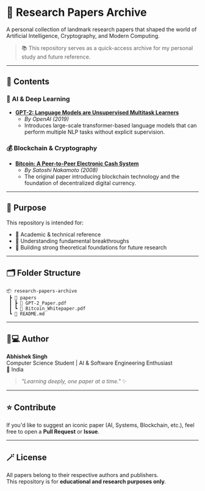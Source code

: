 # 🧠 Research Papers Archive

A personal collection of landmark research papers that shaped the world of Artificial Intelligence, Cryptography, and Modern Computing.

> 📚 This repository serves as a quick-access archive for my personal study and future reference.

---

## 📄 Contents

### 🧩 AI & Deep Learning
- **[GPT-2: Language Models are Unsupervised Multitask Learners](papers/GPT-2_Paper.pdf)**
  - *By OpenAI (2019)*
  - Introduces large-scale transformer-based language models that can perform multiple NLP tasks without explicit supervision.

### 💰 Blockchain & Cryptography
- **[Bitcoin: A Peer-to-Peer Electronic Cash System](papers/Bitcoin_Whitepaper.pdf)**
  - *By Satoshi Nakamoto (2008)*
  - The original paper introducing blockchain technology and the foundation of decentralized digital currency.

---

## 🧭 Purpose

This repository is intended for:
- 📖 Academic & technical reference  
- 🧩 Understanding fundamental breakthroughs  
- 🧠 Building strong theoretical foundations for future research  

---

## 🗂️ Folder Structure
```
📦 research-papers-archive
 ┣ 📂 papers
 ┃ ┣ 📄 GPT-2_Paper.pdf
 ┃ ┗ 📄 Bitcoin_Whitepaper.pdf
 ┗ 📄 README.md
```

---

## 🧑💻 Author
**Abhishek Singh**  
Computer Science Student | AI & Software Engineering Enthusiast  
📍 India  

> _"Learning deeply, one paper at a time."_ ✨

---

## ⭐ Contribute
If you'd like to suggest an iconic paper (AI, Systems, Blockchain, etc.), feel free to open a **Pull Request** or **Issue**.

---

## 🪄 License
All papers belong to their respective authors and publishers.  
This repository is for **educational and research purposes only**.

